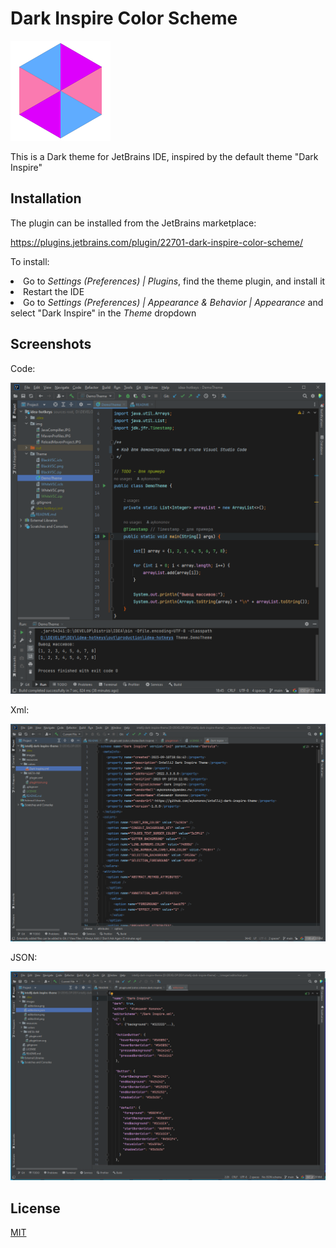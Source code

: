 # Dark Inspire Color Scheme

![pluginIcon.svg](./resources/META-INF/pluginIcon.svg) 

This is a Dark theme for JetBrains IDE, inspired by the default theme "Dark Inspire"

## Installation

The plugin can be installed from the JetBrains marketplace:

https://plugins.jetbrains.com/plugin/22701-dark-inspire-color-scheme/

To install:

<li>Go to <i>Settings (Preferences) | Plugins</i>, find the theme plugin, and install it</li>
<li>Restart the IDE</li>
<li>Go to <i>Settings (Preferences) | Appearance & Behavior | Appearance</i> and select "Dark Inspire" in the <i>Theme</i> dropdown</li>

## Screenshots

Code:

![editorJava](https://raw.githubusercontent.com/aykononov/intellij-dark-inspire-theme/master/images/editorJava.png)

Xml:

![editorXml](https://raw.githubusercontent.com/aykononov/intellij-dark-inspire-theme/master/images/editorXml.png)

JSON:

![editorJson](https://raw.githubusercontent.com/aykononov/intellij-dark-inspire-theme/master/images/editorJson.png)

## License

[MIT](LICENSE)